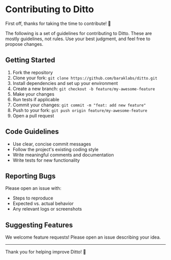 # Contributing to Ditto

First off, thanks for taking the time to contribute! 🎉

The following is a set of guidelines for contributing to Ditto. These are mostly guidelines, not rules. Use your best judgment, and feel free to propose changes.

## Getting Started

1. Fork the repository
2. Clone your fork: `git clone https://github.com/baraklabs/ditto.git`
3. Install dependencies and set up your environment
4. Create a new branch: `git checkout -b feature/my-awesome-feature`
5. Make your changes
6. Run tests if applicable
7. Commit your changes: `git commit -m "feat: add new feature"`
8. Push to your fork: `git push origin feature/my-awesome-feature`
9. Open a pull request

## Code Guidelines

- Use clear, concise commit messages
- Follow the project's existing coding style
- Write meaningful comments and documentation
- Write tests for new functionality

## Reporting Bugs

Please open an issue with:

- Steps to reproduce
- Expected vs. actual behavior
- Any relevant logs or screenshots

## Suggesting Features

We welcome feature requests! Please open an issue describing your idea.

---

Thank you for helping improve Ditto! 💚
